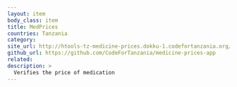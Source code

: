 ```yaml
---
layout: item
body_class: item
title: MedPrices 
countries: Tanzania
category: 
site_url: http://htools-tz-medicine-prices.dokku-1.codefortanzania.org/
github_url: https://github.com/CodeForTanzania/medicine-prices-app
related: 
description: >
  Verifies the price of medication
---
```

